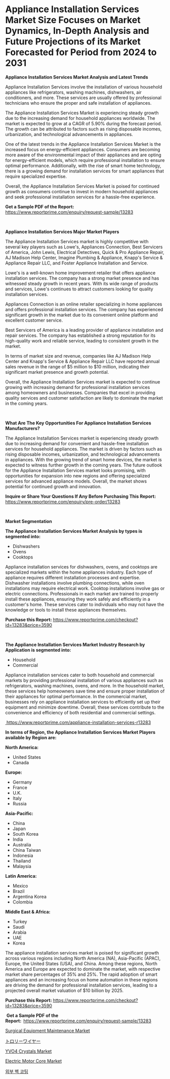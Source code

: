 <p><h1>Appliance Installation Services Market Size Focuses on Market Dynamics, In-Depth Analysis and Future Projections of its Market Forecasted for Period from 2024 to 2031</h1></p><p><strong>Appliance Installation Services Market Analysis and Latest Trends</strong></p>
<p><p>Appliance Installation Services involve the installation of various household appliances like refrigerators, washing machines, dishwashers, air conditioners, and more. These services are usually offered by professional technicians who ensure the proper and safe installation of appliances.</p><p>The Appliance Installation Services Market is experiencing steady growth due to the increasing demand for household appliances worldwide. The market is expected to grow at a CAGR of 5.90% during the forecast period. The growth can be attributed to factors such as rising disposable incomes, urbanization, and technological advancements in appliances.</p><p>One of the latest trends in the Appliance Installation Services Market is the increased focus on energy-efficient appliances. Consumers are becoming more aware of the environmental impact of their appliances and are opting for energy-efficient models, which require professional installation to ensure optimal performance. Additionally, with the rise of smart home technology, there is a growing demand for installation services for smart appliances that require specialized expertise.</p><p>Overall, the Appliance Installation Services Market is poised for continued growth as consumers continue to invest in modern household appliances and seek professional installation services for a hassle-free experience.</p></p>
<p><strong>Get a Sample PDF of the Report:&nbsp;</strong> <a href="https://www.reportprime.com/enquiry/request-sample/13283">https://www.reportprime.com/enquiry/request-sample/13283</a></p>
<p>&nbsp;</p>
<p><strong>Appliance Installation Services Major Market Players</strong></p>
<p><p>The Appliance Installation Services market is highly competitive with several key players such as Lowe's, Appliances Connection, Best Servicers of America, John Lewis, Electrical Detectives, Quick & Pro Appliance Repair, AJ Madison Help Center, Imagine Plumbing & Appliance, Knapp's Service & Appliance Repair LLC, and Foster Appliance Installation and Service.</p><p>Lowe's is a well-known home improvement retailer that offers appliance installation services. The company has a strong market presence and has witnessed steady growth in recent years. With its wide range of products and services, Lowe's continues to attract customers looking for quality installation services.</p><p>Appliances Connection is an online retailer specializing in home appliances and offers professional installation services. The company has experienced significant growth in the market due to its convenient online platform and excellent customer service.</p><p>Best Servicers of America is a leading provider of appliance installation and repair services. The company has established a strong reputation for its high-quality work and reliable service, leading to consistent growth in the market.</p><p>In terms of market size and revenue, companies like AJ Madison Help Center and Knapp's Service & Appliance Repair LLC have reported annual sales revenue in the range of $5 million to $10 million, indicating their significant market presence and growth potential.</p><p>Overall, the Appliance Installation Services market is expected to continue growing with increasing demand for professional installation services among homeowners and businesses. Companies that excel in providing quality services and customer satisfaction are likely to dominate the market in the coming years.</p></p>
<p>&nbsp;</p>
<p><strong>What Are The Key Opportunities For Appliance Installation Services Manufacturers?</strong></p>
<p><p>The Appliance Installation Services market is experiencing steady growth due to increasing demand for convenient and hassle-free installation services for household appliances. The market is driven by factors such as rising disposable incomes, urbanization, and technological advancements in appliances. With the growing trend of smart home devices, the market is expected to witness further growth in the coming years. The future outlook for the Appliance Installation Services market looks promising, with opportunities for expansion into new regions and offering specialized services for advanced appliance models. Overall, the market shows potential for continued growth and innovation.</p></p>
<p><strong>Inquire or Share Your Questions If Any Before Purchasing This Report:</strong> <a href="https://www.reportprime.com/enquiry/pre-order/13283">https://www.reportprime.com/enquiry/pre-order/13283</a></p>
<p>&nbsp;</p>
<p><strong>Market Segmentation</strong></p>
<p><strong>The Appliance Installation Services Market Analysis by types is segmented into:</strong></p>
<p><ul><li>Dishwashers</li><li>Ovens</li><li>Cooktops</li></ul></p>
<p><p>Appliance installation services for dishwashers, ovens, and cooktops are specialized markets within the home appliances industry. Each type of appliance requires different installation processes and expertise. Dishwasher installations involve plumbing connections, while oven installations may require electrical work. Cooktop installations involve gas or electric connections. Professionals in each market are trained to properly install these appliances, ensuring they work safely and efficiently in a customer's home. These services cater to individuals who may not have the knowledge or tools to install these appliances themselves.</p></p>
<p><strong>Purchase this Report:&nbsp;</strong><a href="https://www.reportprime.com/checkout?id=13283&price=3590">https://www.reportprime.com/checkout?id=13283&price=3590</a></p>
<p>&nbsp;</p>
<p><strong>The Appliance Installation Services Market Industry Research by Application is segmented into:</strong></p>
<p><ul><li>Household</li><li>Commercial</li></ul></p>
<p><p>Appliance installation services cater to both household and commercial markets by providing professional installation of various appliances such as refrigerators, washing machines, ovens, and more. In the household market, these services help homeowners save time and ensure proper installation of their appliances for optimal performance. In the commercial market, businesses rely on appliance installation services to efficiently set up their equipment and minimize downtime. Overall, these services contribute to the convenience and efficiency of both residential and commercial settings.</p></p>
<p><a href="https://www.reportprime.com/appliance-installation-services-r13283">&nbsp;https://www.reportprime.com/appliance-installation-services-r13283</a></p>
<p><strong>In terms of Region, the Appliance Installation Services Market Players available by Region are:</strong></p>
<p>
    <p> <strong> North America: </strong>
        <ul>
            <li>United States</li>
            <li>Canada</li>
        </ul>
        </p> 
    <p> <strong> Europe: </strong>
        <ul>
            <li>Germany</li>
            <li>France</li>
            <li>U.K.</li>
            <li>Italy</li>
            <li>Russia</li>
        </ul>
        </p> 
    <p> <strong> Asia-Pacific: </strong>
        <ul>
            <li>China</li>
            <li>Japan</li>
            <li>South Korea</li>
            <li>India</li>
            <li>Australia</li>
            <li>China Taiwan</li>
            <li>Indonesia</li>
            <li>Thailand</li>
            <li>Malaysia</li>
        </ul>
        </p> 
    <p> <strong> Latin America: </strong>
        <ul>
            <li>Mexico</li>
            <li>Brazil</li>
            <li>Argentina Korea</li>
            <li>Colombia</li>
        </ul>
        </p> 
    <p> <strong> Middle East & Africa: </strong>
        <ul>
            <li>Turkey</li>
            <li>Saudi</li>
            <li>Arabia</li>
            <li>UAE</li>
            <li>Korea</li>
        </ul>
    </p>
    </p>
<p><p>The appliance installation services market is poised for significant growth across various regions including North America (NA), Asia-Pacific (APAC), Europe, the United States (USA), and China. Among these regions, North America and Europe are expected to dominate the market, with respective market share percentages of 35% and 25%. The rapid adoption of smart appliances and an increasing focus on home automation in these regions are driving the demand for professional installation services, leading to a projected overall market valuation of $10 billion by 2025.</p></p>
<p><strong>Purchase this Report: </strong><a href="https://www.reportprime.com/checkout?id=13283&price=3590">https://www.reportprime.com/checkout?id=13283&price=3590</a></p>
<p>&nbsp;<strong>Get a Sample PDF of the Report:&nbsp;&nbsp;</strong><a href="https://www.reportprime.com/enquiry/request-sample/13283">https://www.reportprime.com/enquiry/request-sample/13283</a></p>
<p><strong></strong></p>
<p><p><a href="https://github.com/jj19131/Market-Research-Report-List-2/blob/main/surgical-equipment-maintenance-market.md">Surgical Equipment Maintenance Market</a></p><p><a href="https://github.com/dzy793153605/Market-Research-Report-List-1/blob/main/657736624404.md">トロリーワイヤー</a></p><p><a href="https://issuu.com/reportprime-2/docs/yvo4-crystals-market-size-2030.pptx">YVO4 Crystals Market</a></p><p><a href="https://issuu.com/reportprime-2/docs/electric-motor-core-market-size-2030.pptx">Electric Motor Core Market</a></p><p><a href="https://github.com/vseigx30c9a1j/Market-Research-Report-List-1/blob/main/969562122392.md">외부 벽 코팅</a></p></p>